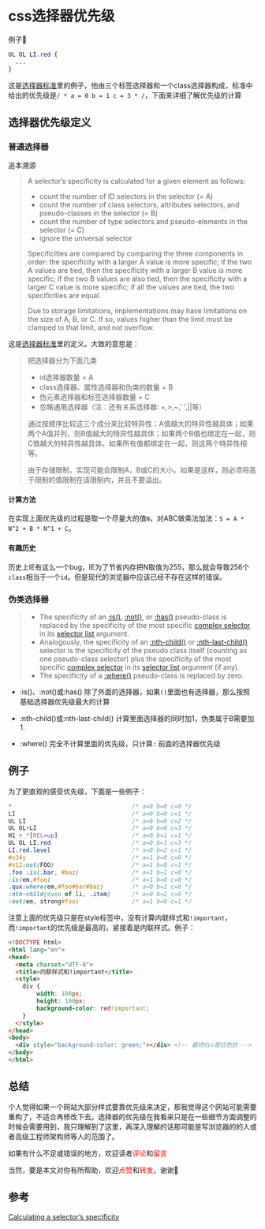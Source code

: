# css选择器优先级

例子🌰

```css
UL OL LI.red {
  ...
}
```

这是[选择器标准](https://www.w3.org/TR/selectors/#specificity)里的例子，他由三个标签选择器和一个class选择器构成，标准中给出的优先级是`/ * a = 0 b = 1 c = 3 * /`，下面来详细了解优先级的计算

## 选择器优先级定义

### 普通选择器

追本溯源

> A selector’s specificity is calculated for a given element as follows:
>
> - count the number of ID selectors in the selector (= A)
> - count the number of class selectors, attributes selectors, and pseudo-classes in the selector (= B)
> - count the number of type selectors and pseudo-elements in the selector (= C)
> - ignore the universal selector
>
> Specificities are compared by comparing the three components in order: the specificity with a larger A value is more specific; if the two A values are tied, then the specificity with a larger B value is more specific; if the two B values are also tied, then the specificity with a larger C value is more specific; if all the values are tied, the two specificities are equal.
>
> Due to storage limitations, implementations may have limitations on the size of A, B, or C. If so, values higher than the limit must be clamped to that limit, and not overflow.

这是[选择器标准](https://www.w3.org/TR/selectors/#specificity)里的定义。大致的意思是：

> 把选择器分为下面几类
>
> + id选择器数量 = A
> + class选择器、属性选择器和伪类的数量 = B
> + 伪元素选择器和标签选择器数量 = C
> + 忽略通用选择器（注：还有关系选择器: +,>,~,' ',||等）
>
> 通过按顺序比较这三个成分来比较特异性：A值越大的特异性越具体；如果两个A值并列，则B值越大的特异性越具体；如果两个B值也绑定在一起，则C值越大的特异性越具体。如果所有值都绑定在一起，则这两个特异性相等。
>
> 由于存储限制，实现可能会限制A，B或C的大小。如果是这样，则必须将高于限制的值限制在该限制内，并且不要溢出。

#### 计算方法

在实现上面优先级的过程是取一个尽量大的值`N`，对ABC做乘法加法：`S = A * N^2 + B * N^1 + C`。

#### 有趣历史

历史上IE有这么一个bug，IE为了节省内存把N取值为255，那么就会导致256个`class`相当于一个`id`。但是现代的浏览器中应该已经不存在这样的错误。

### 伪类选择器

> - The specificity of an [:is()](https://www.w3.org/TR/selectors/#matches-pseudo), [:not()](https://www.w3.org/TR/selectors/#negation-pseudo), or [:has()](https://www.w3.org/TR/selectors/#has-pseudo) pseudo-class is replaced by the specificity of the most specific [complex selector](https://www.w3.org/TR/selectors/#complex) in its [selector list](https://www.w3.org/TR/selectors/#selector-list) argument.
> - Analogously, the specificity of an [:nth-child()](https://www.w3.org/TR/selectors/#nth-child-pseudo) or [:nth-last-child()](https://www.w3.org/TR/selectors/#nth-last-child-pseudo) selector is the specificity of the pseudo class itself (counting as one pseudo-class selector) plus the specificity of the most specific [complex selector](https://www.w3.org/TR/selectors/#complex) in its [selector list](https://www.w3.org/TR/selectors/#selector-list) argument (if any).
> - The specificity of a [:where()](https://www.w3.org/TR/selectors/#where-pseudo) pseudo-class is replaced by zero.

+ :is()、:not()或:has()  除了外面的选择器，如果`()`里面也有选择器，那么按照基础选择器优先级最大的计算

+ :nth-child()或:nth-last-child() 计算里面选择器的同时加1，伪类属于B需要加1.

+ :where() 完全不计算里面的优先级，只计算`:` 前面的选择器优先级

## 例子

为了更直观的感受优先级，下面是一些例子：

```css
*                                  /* a=0 b=0 c=0 */
LI                                 /* a=0 b=0 c=1 */
UL LI                              /* a=0 b=0 c=2 */
UL OL+LI                           /* a=0 b=0 c=3 */
H1 + *[REL=up]                     /* a=0 b=1 c=1 */
UL OL LI.red                       /* a=0 b=1 c=3 */
LI.red.level                       /* a=0 b=2 c=1 */
#x34y                              /* a=1 b=0 c=0 */
#s12:not(FOO)                      /* a=1 b=0 c=1 */
.foo :is(.bar, #baz)               /* a=1 b=1 c=0 */
:is(em,#foo)                       /* a=1 b=0 c=0 */
.qux:where(em,#foo#bar#baz)        /* a=0 b=1 c=0 */
:nth-child(even of li, .item)      /* a=0 b=2 c=0 */
:not(em, strong#foo)               /* a=1 b=0 c=1 */
```

注意上面的优先级只是在style标签中，没有计算内联样式和`!important`，而`!important`的优先级是最高的，紧接着是内联样式。例子：

```html
<!DOCTYPE html>
<html lang="en">
<head>
  <meta charset="UTF-8">
  <title>内联样式和!important</title>
  <style>
    div {
        width: 100px;
        height: 100px;
        background-color: red!important;
    }
  </style>
</head>
<body>
  <div style="background-color: green;"></div> <!-- 最终div是红色的 -->
</body>
</html>
```

## 总结

个人觉得如果一个网站大部分样式要靠优先级来决定，那我觉得这个网站可能需要重构了，不适合再修改下去。选择器的优先级在我看来只是在一些细节方面调整的时候会需要用到，我只理解到了这里，再深入理解的话那可能是写浏览器的的人或者高级工程师架构师等人的范围了。

如果有什么不足或错误的地方，欢迎读者<font color="red">评论</font>和<font color="red">留言</font>

当然，要是本文对你有所帮助，欢迎<font color="red">点赞</font>和<font color="red">转发</font>，谢谢🙏

## 参考

[Calculating a selector’s specificity](https://www.w3.org/TR/selectors/#specificity)


